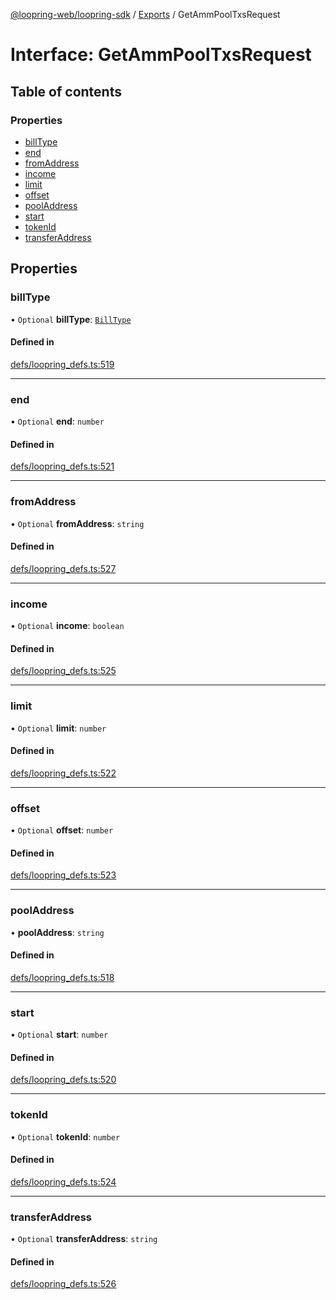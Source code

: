 [@loopring-web/loopring-sdk](../README.md) / [Exports](../modules.md) / GetAmmPoolTxsRequest

# Interface: GetAmmPoolTxsRequest

## Table of contents

### Properties

- [billType](GetAmmPoolTxsRequest.md#billtype)
- [end](GetAmmPoolTxsRequest.md#end)
- [fromAddress](GetAmmPoolTxsRequest.md#fromaddress)
- [income](GetAmmPoolTxsRequest.md#income)
- [limit](GetAmmPoolTxsRequest.md#limit)
- [offset](GetAmmPoolTxsRequest.md#offset)
- [poolAddress](GetAmmPoolTxsRequest.md#pooladdress)
- [start](GetAmmPoolTxsRequest.md#start)
- [tokenId](GetAmmPoolTxsRequest.md#tokenid)
- [transferAddress](GetAmmPoolTxsRequest.md#transferaddress)

## Properties

### billType

• `Optional` **billType**: [`BillType`](../enums/BillType.md)

#### Defined in

[defs/loopring_defs.ts:519](https://github.com/Loopring/loopring_sdk/blob/fd60be9/src/defs/loopring_defs.ts#L519)

___

### end

• `Optional` **end**: `number`

#### Defined in

[defs/loopring_defs.ts:521](https://github.com/Loopring/loopring_sdk/blob/fd60be9/src/defs/loopring_defs.ts#L521)

___

### fromAddress

• `Optional` **fromAddress**: `string`

#### Defined in

[defs/loopring_defs.ts:527](https://github.com/Loopring/loopring_sdk/blob/fd60be9/src/defs/loopring_defs.ts#L527)

___

### income

• `Optional` **income**: `boolean`

#### Defined in

[defs/loopring_defs.ts:525](https://github.com/Loopring/loopring_sdk/blob/fd60be9/src/defs/loopring_defs.ts#L525)

___

### limit

• `Optional` **limit**: `number`

#### Defined in

[defs/loopring_defs.ts:522](https://github.com/Loopring/loopring_sdk/blob/fd60be9/src/defs/loopring_defs.ts#L522)

___

### offset

• `Optional` **offset**: `number`

#### Defined in

[defs/loopring_defs.ts:523](https://github.com/Loopring/loopring_sdk/blob/fd60be9/src/defs/loopring_defs.ts#L523)

___

### poolAddress

• **poolAddress**: `string`

#### Defined in

[defs/loopring_defs.ts:518](https://github.com/Loopring/loopring_sdk/blob/fd60be9/src/defs/loopring_defs.ts#L518)

___

### start

• `Optional` **start**: `number`

#### Defined in

[defs/loopring_defs.ts:520](https://github.com/Loopring/loopring_sdk/blob/fd60be9/src/defs/loopring_defs.ts#L520)

___

### tokenId

• `Optional` **tokenId**: `number`

#### Defined in

[defs/loopring_defs.ts:524](https://github.com/Loopring/loopring_sdk/blob/fd60be9/src/defs/loopring_defs.ts#L524)

___

### transferAddress

• `Optional` **transferAddress**: `string`

#### Defined in

[defs/loopring_defs.ts:526](https://github.com/Loopring/loopring_sdk/blob/fd60be9/src/defs/loopring_defs.ts#L526)

